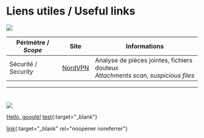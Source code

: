 # Liens utiles / Useful links

![](https://www.drapeauxdespays.fr/data/flags/emoji/openmoji/32x32/fr.png)


| Périmètre / *Scope* | Site | Informations |
| --- | --- | --- |
| Sécurité / *Security* | [NordVPN](https://nordvpn.com/fr/file-checker/) | Analyse de pièces jointes, fichiers douteux </br> *Attachments scan, suspicious files* |


---
# 

![](https://www.drapeauxdespays.fr/data/flags/emoji/openmoji/32x32/us.png)

<a href="http://google.com/" target="_blank">Hello, google!</a>
[test](http://test.com){:target="_blank"}

[link](http://google.com/){:target="_blank" rel="noopener noreferrer"}
